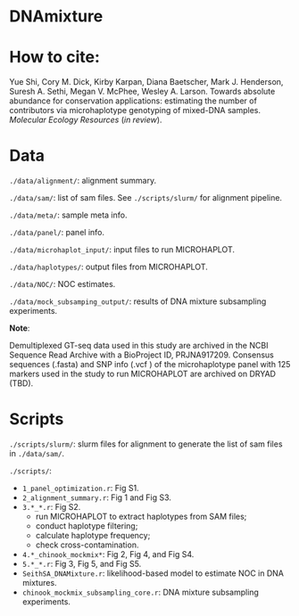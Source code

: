 # DNAmixture

# How to cite:
Yue Shi, Cory M. Dick, Kirby Karpan, Diana Baetscher, Mark J. Henderson, Suresh A. Sethi, Megan V. McPhee, Wesley A. Larson. Towards absolute abundance for conservation applications: estimating the number of contributors via microhaplotype genotyping of mixed-DNA samples. *Molecular Ecology Resources* (*in review*).

# Data

`./data/alignment/`: alignment summary.

`./data/sam/`: list of sam files. See `./scripts/slurm/` for alignment pipeline. 

`./data/meta/`: sample meta info.

`./data/panel/`: panel info.

`./data/microhaplot_input/`: input files to run MICROHAPLOT. 

`./data/haplotypes/`: output files from MICROHAPLOT. 

`./data/NOC/`: NOC estimates. 

`./data/mock_subsamping_output/`: results of DNA mixture subsampling experiments.
  
**Note**:

Demultiplexed GT-seq data used in this study are archived in the NCBI Sequence Read Archive with a BioProject ID, PRJNA917209. Consensus sequences (.fasta) and SNP info (.vcf ) of the microhaplotype panel with 125 markers used in the study to run MICROHAPLOT are archived on DRYAD (TBD). 

# Scripts

`./scripts/slurm/`: slurm files for alignment to generate the list of sam files in `./data/sam/`.  

`./scripts/`:
  - `1_panel_optimization.r`: Fig S1.
  - `2_alignment_summary.r`: Fig 1 and Fig S3.
  - `3.*_*.r`: Fig S2.
    - run MICROHAPLOT to extract haplotypes from SAM files;
    - conduct haplotype filtering;
    - calculate haplotype frequency;
    - check cross-contamination.
  - `4.*_chinook_mockmix*`: Fig 2, Fig 4, and Fig S4. 
  - `5.*_*.r`: Fig 3, Fig 5, and Fig S5. 
  - `SeithSA_DNAMixture.r`: likelihood-based model to estimate NOC in DNA mixtures. 
  - `chinook_mockmix_subsampling_core.r`: DNA mixture subsampling experiments.
  


 



